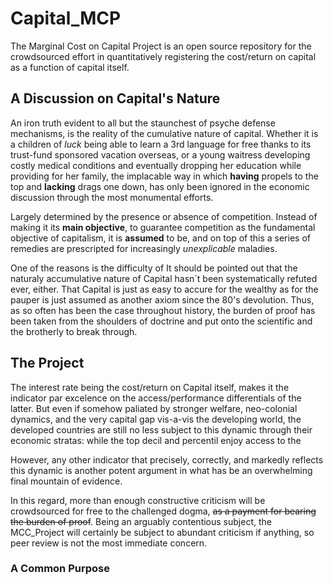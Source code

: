 # Capital_MCP
The Marginal Cost on Capital Project is an open source repository for the crowdsourced effort in quantitatively registering the cost/return on capital as a function of 
capital itself.

## A Discussion on Capital's Nature

An iron truth evident to all but the staunchest of psyche defense mechanisms, is the reality of the cumulative nature of capital. Whether it is a children of *luck*
being able to learn a 3rd language for free thanks to its trust-fund sponsored vacation overseas, or a young waitress developing costly medical conditions and
eventually dropping her education while providing for her family, the implacable way in which **having** propels to the top and **lacking** drags one down, has only
been ignored in the economic discussion through the most monumental efforts. 



Largely determined by the presence or absence of competition. 
Instead of making it its **main objective**, to guarantee competition as the fundamental objective of capitalism, it is **assumed** to be, and on top of this a series of
remedies are prescripted for increasingly *unexplicable* maladies.

One of the reasons is the difficulty of 
It should be pointed out that the naturaly accumulative nature of Capital hasn´t been systematically refuted ever, either. That Capital is just as easy to accure for the
wealthy as for the pauper is just assumed as another axiom since the 80's devolution. Thus, as so often has been the case throughout history, the burden of proof has
been taken from the shoulders of doctrine and put onto the scientific and the brotherly to break through. 

## The Project

The interest rate being the cost/return on Capital itself, makes it the indicator par excelence on the access/performance differentials of the latter. 
But even if somehow paliated by stronger welfare, neo-colonial dynamics, and the very capital gap vis-a-vis the developing world, the developed countries are still 
no less subject to this dynamic through their economic stratas: while the top decil and percentil enjoy access to the 

However, any other indicator that precisely, correctly, and markedly reflects this dynamic is another potent argument in what has be an overwhelming final mountain of
evidence. 

In this regard, more than enough constructive criticism will be crowdsourced for free to the challenged dogma, ~~as a payment for bearing the burden of proof~~. Being an
arguably contentious subject, the MCC_Project will certainly be subject to abundant criticism if anything, so peer review is not the most immediate concern. 

### A Common Purpose
